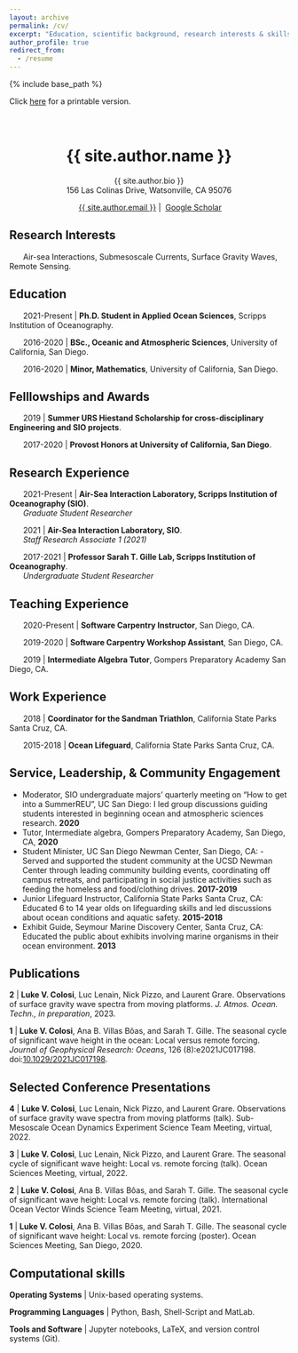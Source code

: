```yaml
---
layout: archive
permalink: /cv/
excerpt: "Education, scientific background, research interests & skills, and more."
author_profile: true
redirect_from:
  - /resume
---
```


{% include base_path %}

Click [here](/files/lcolosi_CV.pdf) for a printable version.<br /><br /><br />

<h1 align="center">{{ site.author.name }}</h1>
<p align="center">{{ site.author.bio }} <br /> 156 Las Colinas Drive, Watsonville, CA 95076</p>
<p align="center"><i class="fas fa-envelope" aria-hidden="true"></i>&nbsp;<a href="mailto:{{ site.author.email }}" target="_blank">{{ site.author.email }}</a> &#124; <i class="fas fa-fw fa-graduation-cap" aria-hidden="true"></i>&nbsp;<a href="https://scholar.google.com/citations?hl=en&user=7k2QNN4AAAAJ">Google Scholar</a></p>


## Research Interests

&ensp;&ensp;&ensp; Air-sea Interactions, Submesoscale Currents, Surface Gravity Waves, Remote Sensing.


## Education 
&ensp;&ensp;&ensp; 2021-Present &#124; **Ph.D. Student in Applied Ocean Sciences**, Scripps Institution of Oceanography. 

&ensp;&ensp;&ensp; 2016-2020 &#124; **BSc., Oceanic and Atmospheric Sciences**, University of California, San Diego.

&ensp;&ensp;&ensp; 2016-2020 &#124; **Minor, Mathematics**, University of California, San Diego.


## Felllowships and Awards

&ensp;&ensp;&ensp; 2019 &#124; **Summer URS Hiestand Scholarship for cross-disciplinary Engineering and SIO projects**.<br /> 

&ensp;&ensp;&ensp; 2017-2020 &#124; **Provost Honors at University of California, San Diego**.<br />


## Research Experience

&ensp;&ensp;&ensp; 2021-Present &#124; **Air-Sea Interaction Laboratory, Scripps Institution of Oceanography (SIO)**. <br />
&ensp;&ensp;&ensp; *Graduate Student Researcher* 

&ensp;&ensp;&ensp; 2021 &#124; **Air-Sea Interaction Laboratory, SIO**. <br />
&ensp;&ensp;&ensp; *Staff Research Associate 1 (2021)*

&ensp;&ensp;&ensp; 2017-2021 &#124; **Professor Sarah T. Gille Lab, Scripps Institution of Oceanography**. <br />
&ensp;&ensp;&ensp; *Undergraduate Student Researcher*

## Teaching Experience

&ensp;&ensp;&ensp; 2020-Present &#124; **Software Carpentry Instructor**, San Diego, CA.

&ensp;&ensp;&ensp; 2019-2020 &#124; **Software Carpentry Workshop Assistant**, San Diego, CA.

&ensp;&ensp;&ensp; 2019 &#124; **Intermediate Algebra Tutor**, Gompers Preparatory Academy San Diego, CA.

## Work Experience

&ensp;&ensp;&ensp; 2018 &#124; **Coordinator for the Sandman Triathlon**, California State Parks Santa Cruz, CA. <br />

&ensp;&ensp;&ensp; 2015-2018 &#124; **Ocean Lifeguard**, California State Parks Santa Cruz, CA. 
  
  
## Service, Leadership, & Community Engagement
- Moderator, SIO undergraduate majors’ quarterly meeting on “How to get into a SummerREU”, UC San Diego:  I led group discussions guiding students interested in beginning ocean and atmospheric sciences research. **2020**
- Tutor, Intermediate algebra, Gompers Preparatory Academy, San Diego, CA, **2020**
- Student Minister, UC San Diego Newman Center, San Diego, CA: - Served and supported the student community at the UCSD Newman Center through leading community building events, coordinating off campus retreats, and participating in social justice activities such as feeding the homeless and food/clothing drives. **2017-2019**
- Junior Lifeguard Instructor, California State Parks Santa Cruz, CA: Educated 6 to 14 year olds on lifeguarding skills and led discussions about ocean conditions and aquatic safety. **2015-2018**
- Exhibit Guide,  Seymour Marine Discovery Center, Santa Cruz, CA:  Educated the public about exhibits involving marine organisms in their ocean environment. **2013**

## Publications

**2** &#124; **Luke V. Colosi**, Luc Lenain, Nick Pizzo, and Laurent Grare. Observations of surface gravity wave spectra from moving platforms. *J. Atmos. Ocean. Techn., in preparation*, 2023.

**1** &#124; **Luke V. Colosi**, Ana B. Villas Bôas, and Sarah T. Gille. The seasonal cycle of significant wave height in the ocean: Local versus remote forcing. *Journal of Geophysical Research: Oceans*, 126 (8):e2021JC017198. doi:<a href="https://doi.org/10.1029/2021JC017198" target="_blank">10.1029/2021JC017198</a>.


## Selected Conference Presentations

**4** &#124; **Luke V. Colosi**, Luc Lenain, Nick Pizzo, and Laurent Grare. Observations of surface gravity wave spectra from moving platforms (talk). Sub-Mesoscale Ocean Dynamics Experiment Science Team Meeting, virtual, 2022.

**3** &#124; **Luke V. Colosi**, Luc Lenain, Nick Pizzo, and Laurent Grare. The seasonal cycle of significant wave height: Local vs. remote forcing (talk). Ocean Sciences Meeting, virtual, 2022.

**2** &#124; **Luke V. Colosi**, Ana B. Villas Bôas, and Sarah T. Gille. The seasonal cycle of significant wave height: Local vs. remote forcing (talk). International Ocean Vector Winds Science Team Meeting, virtual, 2021.

**1** &#124; **Luke V. Colosi**, Ana B. Villas Bôas, and Sarah T. Gille. The seasonal cycle of significant wave height: Local vs. remote forcing (poster). Ocean Sciences Meeting, San Diego, 2020.


## Computational skills

**Operating Systems** &#124; Unix-based operating systems.

**Programming Languages** &#124; Python, Bash, Shell-Script and MatLab.

**Tools and Software** &#124; Jupyter notebooks, LaTeX, and version control systems (Git).
